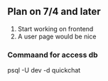 ## Plan on 7/4 and later

1. Start working on frontend
2. A user page would be nice

### Commaand for access db
psql -U dev -d quickchat